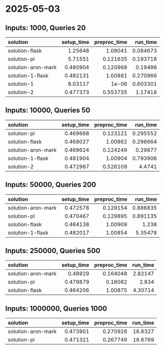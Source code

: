 # 2025-05-03

## Inputs: 1000, Queries 20

| solution           |   setup_time |   preproc_time |   run_time |
|:-------------------|-------------:|---------------:|-----------:|
| solution-flask     |     1.25648  |       1.09041  |   0.084673 |
| solution-pl        |     5.71551  |       0.121635 |   0.193718 |
| solution-aron-mark |     0.480904 |       0.120968 |   0.19486  |
| solution-1-flask   |     0.482131 |       1.00881  |   0.270966 |
| solution-1         |     8.03117  |       1e-06    |   0.603301 |
| solution-2         |     0.477373 |       0.553735 |   1.17418  |

## Inputs: 10000, Queries 50

| solution           |   setup_time |   preproc_time |   run_time |
|:-------------------|-------------:|---------------:|-----------:|
| solution-pl        |     0.469668 |       0.123121 |   0.295552 |
| solution-flask     |     0.468027 |       1.00862  |   0.296664 |
| solution-aron-mark |     0.469624 |       0.124249 |   0.29877  |
| solution-1-flask   |     0.481904 |       1.00904  |   0.793906 |
| solution-2         |     0.472967 |       0.526109 |   4.4741   |

## Inputs: 50000, Queries 200

| solution           |   setup_time |   preproc_time |   run_time |
|:-------------------|-------------:|---------------:|-----------:|
| solution-aron-mark |     0.472578 |       0.129154 |   0.886835 |
| solution-pl        |     0.470467 |       0.129895 |   0.891135 |
| solution-flask     |     0.464138 |       1.00909  |   1.238    |
| solution-1-flask   |     0.482017 |       1.00854  |   5.35478  |

## Inputs: 250000, Queries 500

| solution           |   setup_time |   preproc_time |   run_time |
|:-------------------|-------------:|---------------:|-----------:|
| solution-aron-mark |     0.46929  |       0.164048 |    2.82147 |
| solution-pl        |     0.479879 |       0.16082  |    2.834   |
| solution-flask     |     0.464206 |       1.00875  |    4.30714 |

## Inputs: 1000000, Queries 1000

| solution           |   setup_time |   preproc_time |   run_time |
|:-------------------|-------------:|---------------:|-----------:|
| solution-aron-mark |     0.473901 |       0.270928 |    16.6327 |
| solution-pl        |     0.471321 |       0.267749 |    16.6769 |